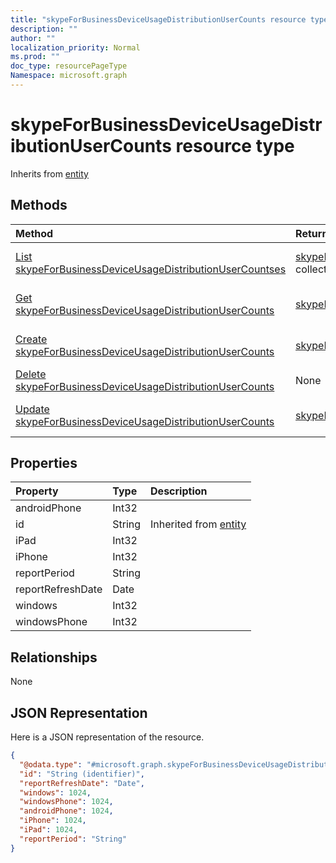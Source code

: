 ```yaml
---
title: "skypeForBusinessDeviceUsageDistributionUserCounts resource type"
description: ""
author: ""
localization_priority: Normal
ms.prod: ""
doc_type: resourcePageType
Namespace: microsoft.graph
---
```



# skypeForBusinessDeviceUsageDistributionUserCounts resource type




Inherits from [entity](../resources/entity.md)

## Methods
|Method|Return Type|Description|
|:---|:---|:---|
|[List skypeForBusinessDeviceUsageDistributionUserCountses](../api/skypeforbusinessdeviceusagedistributionusercounts-list.md)|[skypeForBusinessDeviceUsageDistributionUserCounts](../resources/skypeForBusinessDeviceUsageDistributionUserCounts.md) collection|List properties and relationships of the [skypeForBusinessDeviceUsageDistributionUserCounts](../resources/skypeforbusinessdeviceusagedistributionusercounts.md) objects.|
|[Get skypeForBusinessDeviceUsageDistributionUserCounts](../api/skypeforbusinessdeviceusagedistributionusercounts-get.md)|[skypeForBusinessDeviceUsageDistributionUserCounts](../resources/skypeForBusinessDeviceUsageDistributionUserCounts.md)|Read properties and relationships of the [skypeForBusinessDeviceUsageDistributionUserCounts](../resources/skypeforbusinessdeviceusagedistributionusercounts.md) object.|
|[Create skypeForBusinessDeviceUsageDistributionUserCounts](../api/skypeforbusinessdeviceusagedistributionusercounts-create.md)|[skypeForBusinessDeviceUsageDistributionUserCounts](../resources/skypeForBusinessDeviceUsageDistributionUserCounts.md)|Create a new [skypeForBusinessDeviceUsageDistributionUserCounts](../resources/skypeforbusinessdeviceusagedistributionusercounts.md) object.|
|[Delete skypeForBusinessDeviceUsageDistributionUserCounts](../api/skypeforbusinessdeviceusagedistributionusercounts-delete.md)|None|Deletes a [skypeForBusinessDeviceUsageDistributionUserCounts](../resources/skypeforbusinessdeviceusagedistributionusercounts.md).|
|[Update skypeForBusinessDeviceUsageDistributionUserCounts](../api/skypeforbusinessdeviceusagedistributionusercounts-update.md)|[skypeForBusinessDeviceUsageDistributionUserCounts](../resources/skypeForBusinessDeviceUsageDistributionUserCounts.md)|Update the properties of a [skypeForBusinessDeviceUsageDistributionUserCounts](../resources/skypeforbusinessdeviceusagedistributionusercounts.md) object.|

## Properties
|Property|Type|Description|
|:---|:---|:---|
|androidPhone|Int32||
|id|String| Inherited from [entity](../resources/entity.md)|
|iPad|Int32||
|iPhone|Int32||
|reportPeriod|String||
|reportRefreshDate|Date||
|windows|Int32||
|windowsPhone|Int32||

## Relationships
None

## JSON Representation
Here is a JSON representation of the resource.
<!-- {
  "blockType": "resource",
  "keyProperty": "id",
  "@odata.type": "microsoft.graph.skypeForBusinessDeviceUsageDistributionUserCounts",
  "baseType": "microsoft.graph.entity",
  "openType": false
}
-->
``` json
{
  "@odata.type": "#microsoft.graph.skypeForBusinessDeviceUsageDistributionUserCounts",
  "id": "String (identifier)",
  "reportRefreshDate": "Date",
  "windows": 1024,
  "windowsPhone": 1024,
  "androidPhone": 1024,
  "iPhone": 1024,
  "iPad": 1024,
  "reportPeriod": "String"
}
```

